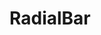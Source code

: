 # RadialBar
    
<ClientOnly>
    <hpcc-vitepress style="width:100%;height:600px">
        <div id="placeholder" style="width:100%;height:600px">
        </div>
        <script type="module">
            import { RadialBar } from "@hpcc-js/chart";
            
            const radialBar = new RadialBar()
                .target("target")
                .columns(["Subject", "Result"])
                .data([
                    ["Geography", 75],
                    ["English", 45],
                    ["Math", 98],
                    ["Science", 66]
                ])
                .valueDomainHigh(100)
                .render()
                ;
            
        </script>
    </hpcc-vitepress>
</ClientOnly>


## Events

### click

_Emitted whenever the user clicks on a data element._

### dblclick

_Emitted whenever the user double-clicks on a data element._


